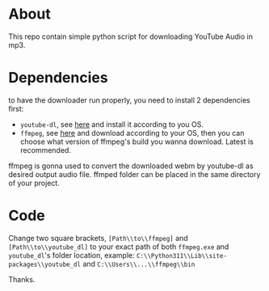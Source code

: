 # About
This repo contain simple python script for downloading YouTube Audio in mp3.

# Dependencies
to have the downloader run properly, you need to install 2 dependencies first:
- `youtube-dl`, see [here](https://github.com/ytdl-org/youtube-dl) and install it according to you OS.
- `ffmpeg`, see [here](https://ffmpeg.org/download.html) and download according to your OS, then you can choose what version of ffmpeg's build you wanna download. Latest is recommended.

ffmpeg is gonna used to convert the downloaded webm by youtube-dl as desired output audio file. ffmped folder can be placed in the same directory of your project.

# Code
Change two square brackets, `[Path\\to\\ffmpeg]` and `[Path\\to\\youtube_dl]` to your exact path of both `ffmpeg.exe` and `youtube_dl`'s folder location, example:
`C:\\Python311\\Lib\\site-packages\\youtube_dl`
and 
`C:\\Users\\...\\ffmpeg\\bin`

Thanks.
